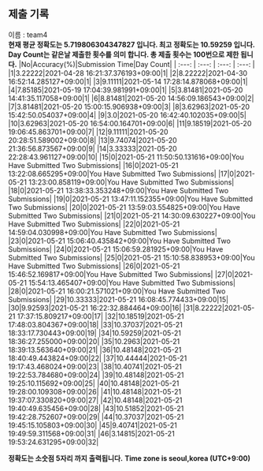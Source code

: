 


  
## 제출 기록  
이름 : team4  
**현재 평균 정확도는 5.719806304347827 입니다. 최고 정확도는 10.59259 입니다.**  
**Day Count는 같은날 제출한 횟수를 의미 합니다. 총 제출 횟수는 100번으로 제한 됩니다.**
|No|Accuracy(%)|Submission Time|Day Count|
| :---: | :---: | :---: | :---: |
|1|3.22222|2021-04-28 16:21:37.376193+09:00|1|
|2|8.22222|2021-04-30 16:52:14.285127+09:00|1|
|3|9.11111|2021-05-14 17:28:14.878068+09:00|1|
|4|7.85185|2021-05-19 17:04:39.981991+09:00|1|
|5|3.81481|2021-05-20 14:41:35.117058+09:00|1|
|6|8.81481|2021-05-20 14:56:09.186543+09:00|2|
|7|3.81481|2021-05-20 15:00:15.906938+09:00|3|
|8|3.62963|2021-05-20 15:42:50.054037+09:00|4|
|9|3.0|2021-05-20 16:42:40.102035+09:00|5|
|10|3.62963|2021-05-20 16:54:00.164701+09:00|6|
|11|9.18519|2021-05-20 19:06:45.863701+09:00|7|
|12|9.11111|2021-05-20 20:28:51.589002+09:00|8|
|13|9.74074|2021-05-20 21:36:56.873567+09:00|9|
|14|3.33333|2021-05-20 22:28:43.961127+09:00|10|
|15|0|2021-05-21 11:50:50.131616+09:00|You Have Submitted Two Submissions|
|16|0|2021-05-21 13:22:08.665295+09:00|You Have Submitted Two Submissions|
|17|0|2021-05-21 13:23:00.858119+09:00|You Have Submitted Two Submissions|
|18|0|2021-05-21 13:38:33.353248+09:00|You Have Submitted Two Submissions|
|19|0|2021-05-21 13:47:11.152355+09:00|You Have Submitted Two Submissions|
|20|0|2021-05-21 13:59:03.554825+09:00|You Have Submitted Two Submissions|
|21|0|2021-05-21 14:30:09.630227+09:00|You Have Submitted Two Submissions|
|22|0|2021-05-21 14:59:04.030998+09:00|You Have Submitted Two Submissions|
|23|0|2021-05-21 15:06:40.435842+09:00|You Have Submitted Two Submissions|
|24|0|2021-05-21 15:06:59.281925+09:00|You Have Submitted Two Submissions|
|25|0|2021-05-21 15:10:58.838953+09:00|You Have Submitted Two Submissions|
|26|0|2021-05-21 15:46:52.169817+09:00|You Have Submitted Two Submissions|
|27|0|2021-05-21 15:54:13.465407+09:00|You Have Submitted Two Submissions|
|28|0|2021-05-21 16:00:21.571021+09:00|You Have Submitted Two Submissions|
|29|10.33333|2021-05-21 16:08:45.774433+09:00|15|
|30|9.92593|2021-05-21 16:22:32.884464+09:00|16|
|31|8.22222|2021-05-21 17:37:15.809217+09:00|17|
|32|10.18519|2021-05-21 17:48:03.804367+09:00|18|
|33|10.37037|2021-05-21 18:33:17.730443+09:00|19|
|34|10.59259|2021-05-21 18:36:27.255000+09:00|20|
|35|10.2963|2021-05-21 18:39:13.563640+09:00|21|
|36|10.48148|2021-05-21 18:40:49.443824+09:00|22|
|37|10.44444|2021-05-21 19:17:43.468024+09:00|23|
|38|10.40741|2021-05-21 19:22:53.784680+09:00|24|
|39|10.48148|2021-05-21 19:25:10.115692+09:00|25|
|40|10.48148|2021-05-21 19:28:00.109308+09:00|26|
|41|10.48148|2021-05-21 19:37:07.330820+09:00|27|
|42|10.48148|2021-05-21 19:40:49.635456+09:00|28|
|43|10.51852|2021-05-21 19:42:28.752607+09:00|29|
|44|10.37037|2021-05-21 19:45:15.105803+09:00|30|
|45|9.40741|2021-05-21 19:49:59.311568+09:00|31|
|46|3.14815|2021-05-21 19:53:24.631295+09:00|32|


**정확도는 소숫점 5자리 까지 출력됩니다.**
**Time zone is seoul,korea (UTC+9:00)**
